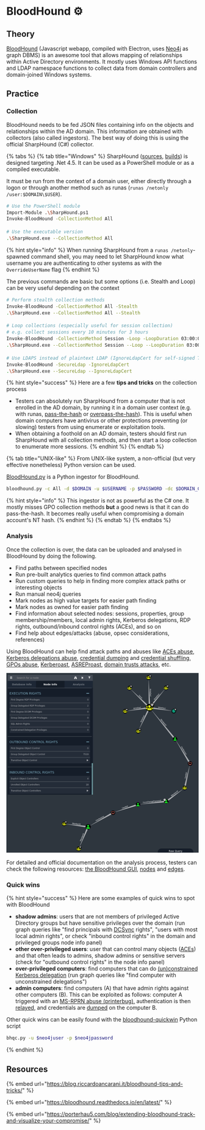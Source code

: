 # BloodHound ⚙️

## Theory

[BloodHound](https://github.com/BloodHoundAD/BloodHound) \(Javascript webapp, compiled with Electron, uses [Neo4j](https://neo4j.com/) as graph DBMS\) is an awesome tool that allows mapping of relationships within Active Directory environments. It mostly uses Windows API functions and LDAP namespace functions to collect data from domain controllers and domain-joined Windows systems.

## Practice

### Collection

BloodHound needs to be fed JSON files containing info on the objects and relationships within the AD domain. This information are obtained with collectors \(also called ingestors\). The best way of doing this is using the official SharpHound \(C\#\) collector.

{% tabs %}
{% tab title="Windows" %}
SharpHound \([sources](https://github.com/BloodHoundAD/SharpHound3), [builds](https://github.com/BloodHoundAD/BloodHound/tree/master/Ingestors)\) is designed targeting .Net 4.5. It can be used as a PowerShell module or as a compiled executable.

It must be run from the context of a domain user, either directly through a logon or through another method such as runas \(`runas /netonly /user:$DOMAIN\$USER`\).

```bash
# Use the PowerShell module
Import-Module .\SharpHound.ps1
Invoke-BloodHound -CollectionMethod All

# Use the executable version
.\SharpHound.exe --CollectionMethod All
```

{% hint style="info" %}
When running SharpHound from a `runas /netonly`-spawned command shell, you may need to let SharpHound know what username you are authenticating to other systems as with the `OverrideUserName` flag
{% endhint %}

The previous commands are basic but some options \(i.e. Stealth and Loop\) can be very useful depending on the context

```bash
# Perform stealth collection methods
Invoke-BloodHound -CollectionMethod All -Stealth
.\SharpHound.exe --CollectionMethod All --Stealth

# Loop collections (especially useful for session collection)
# e.g. collect sessions every 10 minutes for 3 hours
Invoke-BloodHound -CollectionMethod Session -Loop -LoopDuration 03:00:00 -LoopInterval 00:10:00
.\SharpHound.exe --CollectionMethod Session --Loop --LoopDuration 03:00:00 --LoopInterval 00:10:00

# Use LDAPS instead of plaintext LDAP (IgnoreLdapCert for self-signed TLS/SSL certificates)
Invoke-BloodHound -SecureLdap -IgnoreLdapCert
.\SharpHound.exe --SecureLdap --IgnoreLdapCert
```

{% hint style="success" %}
Here are a few **tips and tricks** on the collection process

* Testers can absolutely run SharpHound from a computer that is not enrolled in the AD domain, by running it in a domain user context \(e.g. with runas, [pass-the-hash](../movement/ntlm/pass-the-hash.md) or [overpass-the-hash](../movement/kerberos/pass-the-key.md)\). This is useful when domain computers have antivirus or other protections preventing \(or slowing\) testers from using enumerate or exploitation tools.
* When obtaining a foothold on an AD domain, testers should first run SharpHound with all collection methods, and then start a loop collection to enumerate more sessions.
{% endhint %}
{% endtab %}

{% tab title="UNIX-like" %}
From UNIX-like system, a non-official \(but very effective nonetheless\) Python version can be used.

[BloodHound.py](https://github.com/fox-it/BloodHound.py) is a Python ingestor for BloodHound.

```bash
bloodhound.py -c All -d $DOMAIN -u $USERNAME -p $PASSWORD -dc $DOMAIN_CONTROLLER
```

{% hint style="info" %}
This ingestor is not as powerful as the C\# one. It mostly misses GPO collection methods **but** a good news is that it can do pass-the-hash. It becomes really useful when compromising a domain account's NT hash.
{% endhint %}
{% endtab %}
{% endtabs %}

### Analysis

Once the collection is over, the data can be uploaded and analysed in BloodHound by doing the following.

* Find paths between specified nodes
* Run pre-built analytics queries to find common attack paths
* Run custom queries to help in finding more complex attack paths or interesting objects
* Run manual neo4j queries
* Mark nodes as high value targets for easier path finding
* Mark nodes as owned for easier path finding
* Find information about selected nodes: sessions, properties, group membership/members, local admin rights, Kerberos delegations, RDP rights, outbound/inbound control rights \(ACEs\), and so on
* Find help about edges/attacks \(abuse, opsec considerations, references\)

Using BloodHound can help find attack paths and abuses like [ACEs abuse](../movement/access-control-entries/), [Kerberos delegations abuse](../movement/kerberos/delegations.md), [credential dumping](../movement/credentials/dumping/) and [credential shuffling](../movement/credentials/credential-shuffling.md), [GPOs abuse](../movement/group-policy-objects.md), [Kerberoast](../movement/kerberos/kerberoast.md), [ASREProast](../movement/kerberos/asreproast.md), [domain trusts attacks](../movement/domain-trusts.md), etc.

![](../../.gitbook/assets/screenshot-from-2020-12-08-15-29-30.png)

For detailed and official documentation on the analysis process, testers can check the following resources: [the BloodHound GUI](https://bloodhound.readthedocs.io/en/latest/data-analysis/bloodhound-gui.html), [nodes](https://bloodhound.readthedocs.io/en/latest/data-analysis/nodes.html) and [edges](https://bloodhound.readthedocs.io/en/latest/data-analysis/edges.html).

### Quick wins

{% hint style="success" %}
Here are some examples of quick wins to spot with BloodHound

* **shadow admins**: users that are not members of privileged Active Directory groups but have sensitive privileges over the domain \(run graph queries like "find principals with [DCSync](../movement/credentials/dumping/dcsync.md) rights", "users with most local admin rights", or check "inbound control rights" in the domain and privileged groups node info panel\)
* **other over-privileged users**: user that can control many objects \([ACEs](../movement/access-control-entries/)\) and that often leads to admins, shadow admins or sensitive servers \(check for "outbound control rights" in the node info panel\)
* **over-privileged computers**: find computers that can do [\(un\)constrained Kerberos delegation](../movement/kerberos/delegations.md) \(run graph queries like "find computer with unconstrained delegations"\)
* **admin computers**: find computers \(A\) that have admin rights against other computers \(B\). This can be exploited as follows: computer A triggered with an [MS-RPRN abuse \(printerbug\),](../movement/mitm-and-coerced-authentications/ms-rprn.md) authentication is then [relayed](../movement/ntlm/relay.md), and credentials are [dumped](../movement/credentials/dumping/) on the computer B.

Other quick wins can be easily found with the [bloodhound-quickwin](https://github.com/kaluche/bloodhound-quickwin) Python script

```bash
bhqc.py -u $neo4juser -p $neo4jpassword
```
{% endhint %}

## Resources

{% embed url="https://blog.riccardoancarani.it/bloodhound-tips-and-tricks/" %}

{% embed url="https://bloodhound.readthedocs.io/en/latest/" %}

{% embed url="https://porterhau5.com/blog/extending-bloodhound-track-and-visualize-your-compromise/" %}



